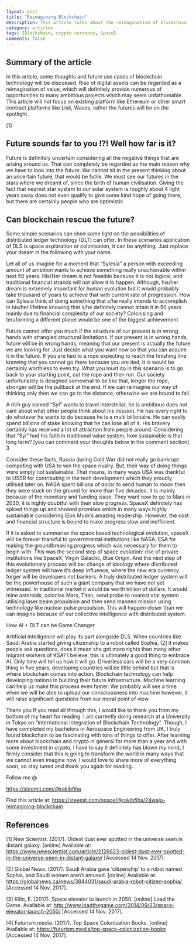 ```yaml
---
layout: post
title: "Reimagining Blockchain"
description: This article talks about the reimagination of blockchain
category: articles
tags: [Blockchain, crypto-currency, Space]
comments: false
---
```


## Summary of the article

In this article, some thoughts and future use cases of blockchain technology will be discussed. Rise of digital assets can be regarded as a reimagination of value, which will definitely provide numerous of opportunities to many ambitious projects which may seem unfathomable. This article will not focus on existing platform like Ethereum or other smart contract platforms like Lisk, Waves, rather the futures will be on the spotlight.

[1]

## Future sounds far to you !?! Well how far is it?

Future is definitely uncertain considering all the negative things that are arising around us. That can completely be regarded as the main reason why we have to look into the future. We cannot sit in the present thinking about an uncertain future, that would be futile. We must see our futures in the stars where we dreamt of, since the birth of human civilisation. Giving the fact that nearest star system to our solar system is roughly about 4 light years away does not even qualify to give some kind hope of going there, but there are certainly people who are optimistic.

## Can blockchain rescue the future?

Some simple scenarios can shed some light on the possibilities of distributed ledger technology (DLT) can offer. In these scenarios application of DLS is space exploration or colonisation, it can be anything. Just replace your dream in the following with your name.

Let all of us imagine for a moment that “Sylesia” a person with exceeding amount of ambition wants to achieve something really unachievable within next 50 years. His/Her dream is not feasible because it is not logical, and traditional financial strands will not allow it to happen. Although, his/her dream is extremely important for human evolution but it would probably take thousand of years to achieve that with current rate of progression. How can Sylesia think of doing something that s/he really intends to accomplish in his/her lifetime knowing that s/he definitely cannot attain it in 50 years mainly due to financial complexity of our society?
Colonising and teraforming a different planet would be one of the biggest achievement

Future cannot offer you much if the structure of our present is in wrong hands with strangled structural limitations. If our present is in wrong hands, future will be in wrong hands, meaning that our present is actually the future we are looking for. Just decide what you want now so that you can acquire it in the future. If you are tied to a rope expecting to reach the finishing line knowing that you cannot go there because you are tied, it is would be certainly worthless to even try. What you must do in this scenario is to go back to your starting point, cut the rope and then run. Our society unfortunately is designed somewhat to be like that, longer the rope, stronger will be the pullback at the end. If we can reimagine our way of thinking only then we can go to the distance, otherwise we are bound to fail.

A rich guy named “Syl” wants to travel interstellar, he is ambitious does not care about what other people think about his mission. He has every right to do whatever he wants to do because he is a multi billionaire. He can easily spend billions of stake knowing that he can lose all of it. His bravery certainly has received a lot of attraction from people around. Considering that “Syl” had his faith in traditional value system, how sustainable is that long term? [you can comment your thoughts below in the comment section]
3

Consider these facts, Russia during Cold War did not really go bankrupt competing with USA to win the space rivalry. But, their way of doing things were simply not sustainable. That means, in many ways USA was thankful to USSR for contributing in the tech development which they proudly utilised later on. NASA spent billions of dollar to send human to moon then they were stuck on the ground for more than five decades. It is mainly because of the monetary and funding issue. They want now to go to Mars in 2030, it is highly doubtful with their slow progress. SpaceX definitely has spiced things up and showed promises which in many ways highly sustainable considering Elon Musk’s amazing leadership. However, the cost and financial structure is bound to make progress slow and inefficient.


If it is asked to summarise the space based technological evolution, spaceX will be forever thankful to governmental institutions like NASA, ESA for making the groundbreaking progress which was necessary for them to begin with. This was the second step of space evolution: rise of private institutions like SpaceX, Virgin Galactic, Blue Origin. And the next step of this evolutionary process will be: change of ideology where distributed ledger system will have it’s deep influence, where the new era currency forger will be developers not bankers. A truly distributed ledger system will be the powerhouse of such a giant company that we have not yet witnessed. In traditional market it would be worth trillion of dollars. It would mine asteroids, colonise Mars, Titan, send probe to nearest star system utilising laser beam propulsion and then send manned mission using technology like nuclear pulse propulsion. This will happen closer than we can imagine because of our collective intelligence with distributed system.

How AI + DLT can be Game Changer

Artificial Intelligence will play its part alongside DLS. When countries like Saudi Arabia started giving citizenship to a robot called Sophia, [2] it makes people ask questions, does it mean she got more rights than many other migrant workers of KSA? I believe, this is ultimately a good thing to embrace AI. Only time will tell us how it will go. Driverless cars will be a very common thing in five years, developing countries will be little behind but that is where blockchain comes into action. Blockchain technology can help developing nations in building their future infrastructure. Machine learning can help us make this process even faster. We probably will see a time when we will be able to upload our consciousness into machine however, it will raise significant questions from our moral point of view.



Thank you
If you read all through this, I would like to thank you from my bottom of my heart for reading. I am currently doing research at a University in Tokyo on “International Integration of Blockchain Technology”. Though, I have completed my bachelors in Aerospace Engineering from UK, I truly found blockchain to be fascinating with tons of things to offer. After learning more about blockchain and crypto in general for more than a year and with some investment in crypto, I have to say it definitely has blown my mind, I firmly consider that this is going to transform the world in many ways that we cannot even imagine now. I would love to share more of everything soon, so stay tuned and thank you again for reading.

Follow me @

https://steemit.com/@rakibfiha

Find this article at: https://steemit.com/space/@rakibfiha/24wajo-reimagining-blockchain

## References

[1] New Scientist. (2017). Oldest dust ever spotted in the universe seen in distant galaxy. [online] Available at: https://www.newscientist.com/article/2126623-oldest-dust-ever-spotted-in-the-universe-seen-in-distant-galaxy/ [Accessed 14 Nov. 2017].

[2] Global News. (2017). Saudi Arabia gave ‘citizenship’ to a robot named Sophia, and Saudi women aren’t amused. [online] Available at: https://globalnews.ca/news/3844031/saudi-arabia-robot-citizen-sophia/ [Accessed 14 Nov. 2017].

[3] Kilin, E. (2017). Space elevator to launch in 2050. [online] Load the Game. Available at: http://www.loadthegame.com/2014/09/23/space-elevator-launch-2050/ [Accessed 14 Nov. 2017].

[4] Futurism.media. (2017). Top Space Colonization Books. [online] Available at: https://futurism.media/top-space-colonization-books [Accessed 14 Nov. 2017].
